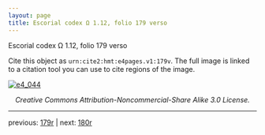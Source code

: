 ```yaml
---
layout: page
title: Escorial codex Ω 1.12, folio 179 verso
---
```


Escorial codex Ω 1.12, folio 179 verso

Cite this object as `urn:cite2:hmt:e4pages.v1:179v`.  The full image is linked to a citation tool you can use to cite regions of the image.

[![e4_044](http://www.homermultitext.org/iipsrv?IIIF=/project/homer/pyramidal/deepzoom/hmt/e4img/2017a/e4_044.tif/full/800,/0/default.jpg)](http://www.homermultitext.org/ict2/?urn=urn:cite2:hmt:e4img.2017a:e4_044) 

<p style="text-align: center; font-style: italic;">Creative Commons Attribution-Noncommercial-Share Alike 3.0 License.</p>

---

previous: [179r](../179r/) | next: [180r](../180r/)
